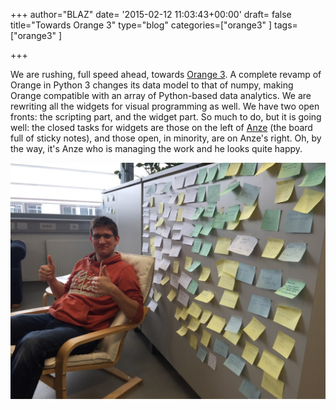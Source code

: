 +++
author="BLAZ"
date= '2015-02-12 11:03:43+00:00'
draft= false
title="Towards Orange 3"
type="blog"
categories=["orange3" ]
tags=["orange3" ]

+++

We are rushing, full speed ahead, towards [Orange 3](http://orange.biolab.si/orange3/). A complete revamp of Orange in Python 3 changes its data model to that of numpy, making Orange compatible with an array of Python-based data analytics. We are rewriting all the widgets for visual programming as well. We have two open fronts: the scripting part, and the widget part. So much to do, but it is going well: the closed tasks for widgets are those on the left of [Anze](http://www.fri.uni-lj.si/en/anze-staric/) (the board full of sticky notes), and those open, in minority, are on Anze's right. Oh, by the way, it's Anze who is managing the work and he looks quite happy.

[![](/images/2015/02/anze-scrum-large.jpg)
](http://blog.biolab.si/wp-content/uploads/2015/02/anze-scrum-large.jpg)
